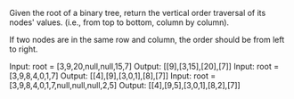 Given the root of a binary tree, return the vertical order traversal of its nodes' values. (i.e., from top to bottom, column by column).

If two nodes are in the same row and column, the order should be from left to right.

Input: root = [3,9,20,null,null,15,7]
Output: [[9],[3,15],[20],[7]]
Input: root = [3,9,8,4,0,1,7]
Output: [[4],[9],[3,0,1],[8],[7]]
Input: root = [3,9,8,4,0,1,7,null,null,null,2,5]
Output: [[4],[9,5],[3,0,1],[8,2],[7]]

